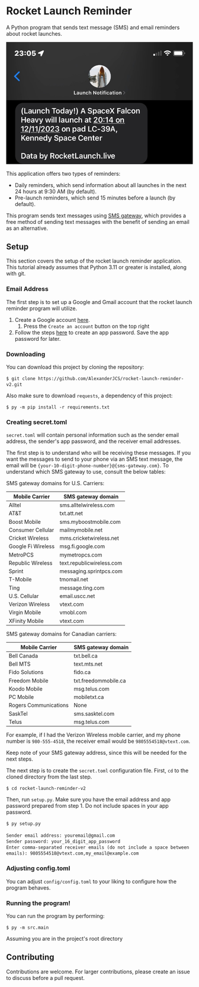 # Rocket Launch Reminder

A Python program that sends text message (SMS) and email reminders about rocket launches.

![](readme_images/text_message.jpg)

This application offers two types of reminders:
- Daily reminders, which send information about all launches in the next 24 hours at 9:30 AM (by default).
- Pre-launch reminders, which send 15 minutes before a launch (by default).

This program sends text messages using [SMS gateway](https://en.wikipedia.org/wiki/SMS_gateway), which provides a free method of sending text messages with the benefit of sending an email as an alternative.

## Setup

This section covers the setup of the rocket launch reminder application. This tutorial already assumes that Python 3.11 or greater is installed, along with git.

### Email Address

The first step is to set up a Google and Gmail account that the rocket launch reminder program will utilize.

1. Create a Google account [here](https://www.google.com/account/about/).
   1. Press the `Create an account` button on the top right
2. Follow the steps [here](https://support.google.com/mail/answer/185833?hl=en) to create an app password. Save the app password for later.

### Downloading
You can download this project by cloning the repository:
```shell
$ git clone https://github.com/AlexanderJCS/rocket-launch-reminder-v2.git
```

Also make sure to download `requests`, a dependency of this project:
```shell
$ py -m pip install -r requirements.txt
```

### Creating secret.toml
`secret.toml` will contain personal information such as the sender email address, the sender's app password, and the receiver email addresses.

The first step is to understand who will be receiving these messages. If you want the messages to send to your phone via an SMS text message, the email will be `{your-10-digit-phone-number}@{sms-gateway.com}`. To understand which SMS gateway to use, consult the below tables:

SMS gateway domains for U.S. Carriers:

| Mobile Carrier     | SMS gateway domain        |
|--------------------|---------------------------|
| Alltel             | sms.alltelwireless.com    |
| AT&T               | txt.att.net               |
| Boost Mobile       | sms.myboostmobile.com     |
| Consumer Cellular  | mailmymobile.net          |
| Cricket Wireless   | mms.cricketwireless.net   |
| Google Fi Wireless | msg.fi.google.com         |
| MetroPCS           | mymetropcs.com            |
| Republic Wireless  | text.republicwireless.com |
| Sprint             | messaging.sprintpcs.com   |
| T-Mobile           | tmomail.net               |
| Ting               | message.ting.com          |
| U.S. Cellular      | email.uscc.net            |
| Verizon Wireless   | vtext.com                 |
| Virgin Mobile      | vmobl.com                 |
| XFinity Mobile     | vtext.com                 |

SMS gateway domains for Canadian carriers:

| Mobile Carrier        | SMS gateway domain   |
|-----------------------|----------------------|
| Bell Canada           | txt.bell.ca          |
| Bell MTS              | text.mts.net         |
| Fido Solutions        | fido.ca              |
| Freedom Mobile        | txt.freedommobile.ca |
| Koodo Mobile          | msg.telus.com        |
| PC Mobile             | mobiletxt.ca         |
| Rogers Communications | None                 |
| SaskTel               | sms.sasktel.com      |
| Telus                 | msg.telus.com        |

For example, if I had the Verizon Wireless mobile carrier, and my phone number is `980-555-4518`, the receiver email would be `9805554518@vtext.com`.

Keep note of your SMS gateway address, since this will be needed for the next steps.

The next step is to create the `secret.toml` configuration file. First, `cd` to the cloned directory from the last step.
```shell
$ cd rocket-launch-reminder-v2
```

Then, run `setup.py`. Make sure you have the email address and app password prepared from step 1. Do not include spaces in your app password.

```shell
$ py setup.py

Sender email address: youremail@gmail.com
Sender password: your_16_digit_app_password
Enter comma-separated receiver emails (do not include a space between emails): 9805554518@vtext.com,my_email@example.com
```

### Adjusting config.toml

You can adjust `config/config.toml` to your liking to configure how the program behaves.

### Running the program!

You can run the program by performing:
```shell
$ py -m src.main
```
Assuming you are in the project's root directory

## Contributing

Contributions are welcome. For larger contributions, please create an issue to discuss before a pull request.
